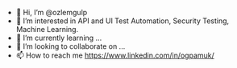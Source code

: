 - 👋 Hi, I’m @ozlemgulp
- 👀 I’m interested in API and UI Test Automation, Security Testing, Machine Learning.
- 🌱 I’m currently learning ...
- 💞️ I’m looking to collaborate on ...
- 📫 How to reach me https://www.linkedin.com/in/ogpamuk/

<!---
ozlemgulp/ozlemgulp is a ✨ special ✨ repository because its `README.md` (this file) appears on your GitHub profile.
You can click the Preview link to take a look at your changes.
--->
